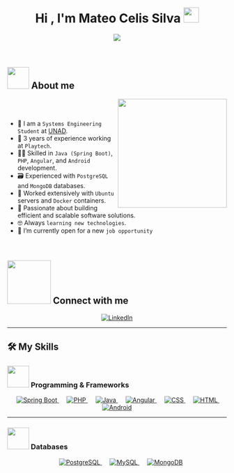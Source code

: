 <h1 align="center">Hi , I'm Mateo Celis Silva <img src="https://media.giphy.com/media/hvRJCLFzcasrR4ia7z/giphy.gif" width="35"></h1>
<p align="center">
  <a href="https://github.com/DenverCoder1/readme-typing-svg">
    <img src="https://readme-typing-svg.herokuapp.com?font=Time+New+Roman&color=%2300A86B&size=25&center=true&vCenter=true&width=700&height=100&lines=Systems+Engineering+Student+@UNAD;3+Years+Experience+@Playtech;Java+(Spring+Boot)+%26+PHP+Developer;Angular+%26+Android+Developer;PostgreSQL+%26+MongoDB+Experience;Ubuntu+Servers+%26+Docker+Containers;Always+learning+new+technologies;Open+to+new+job+opportunities">
  </a>
</p>

<br>


## <picture><img src="https://github.com/7oSkaaa/7oSkaaa/blob/main/Images/about_me.gif?raw=true" width=50px></picture> About me

<picture><img align="right" src="https://github.com/7oSkaaa/7oSkaaa/blob/main/Images/Right_Side.gif?raw=true" width=250px></picture>

<br><br>

- :school: I am a `Systems Engineering Student` at [UNAD](https://www.unad.edu.co/).
- :briefcase: 3 years of experience working at `Playtech`.
- :technologist: Skilled in `Java (Spring Boot)`, `PHP`, `Angular`, and `Android` development.
- :card_file_box: Experienced with `PostgreSQL` and `MongoDB` databases.
- :penguin: Worked extensively with `Ubuntu` servers and `Docker` containers.
- :rocket: Passionate about building efficient and scalable software solutions.
- :nerd_face: Always `learning new technologies`.
- :thinking: I’m currently open for a new `job opportunity`

<br>

## <picture> <img src="https://github.com/7oSkaaa/7oSkaaa/blob/main/Images/Connect-with-me.gif?raw=true" width="100px"> </picture> Connect with me
<p align="center">
	<a href="https://www.linkedin.com/in/mateo-celis-silva-9b5a0024a">
    <img src="https://img.shields.io/badge/linkedin-%230A66C2.svg?style=plastic&logo=linkedin&logoColor=white" alt="LinkedIn"/>
  </a>
</p>

---

## 🛠️ My Skills

### <picture> <img src="https://github.com/7oSkaaa/7oSkaaa/blob/main/Images/Programming_Languages.gif?raw=true" width="50px"> </picture> Programming & Frameworks

<p align="center"> 
  &emsp; 
  <a href="https://spring.io/projects/spring-boot" target="_blank"> 
    <img alt="Spring Boot" src="https://img.shields.io/badge/SpringBoot-%236DB33F.svg?style=plastic&logo=springboot&logoColor=white">
  </a>
  &emsp;
  <a href="https://www.php.net/" target="_blank"> 
    <img alt="PHP" src="https://img.shields.io/badge/PHP-%23777BB4.svg?style=plastic&logo=php&logoColor=white">
  </a>
  &emsp;
  <a href="https://www.java.com" target="_blank"> 
    <img alt="Java" src="https://img.shields.io/badge/Java-%23007396.svg?style=plastic&logo=java&logoColor=white">
  </a>
  &emsp;
  <a href="https://angular.io/" target="_blank">
    <img alt="Angular" src="https://img.shields.io/badge/Angular-%23DD0031.svg?style=plastic&logo=angular&logoColor=white">
  </a>
  &emsp;
  <a href="https://www.w3.org/Style/CSS/" target="_blank">
    <img alt="CSS" src="https://img.shields.io/badge/CSS-%231572B6.svg?style=plastic&logo=css3&logoColor=white">
  </a>
  &emsp;
  <a href="https://www.w3.org/html/" target="_blank"> 
    <img alt="HTML" src="https://img.shields.io/badge/HTML5-%23E34F26.svg?style=plastic&logo=html5&logoColor=white">
  </a>
  &emsp;
  <a href="https://developer.android.com/" target="_blank">
    <img alt="Android" src="https://img.shields.io/badge/Android-%233DDC84.svg?style=plastic&logo=android&logoColor=white">
  </a>
</p>

---

### <picture> <img src="https://github.com/7oSkaaa/7oSkaaa/blob/main/Images/Database.gif?raw=true" width="50px"> </picture> Databases

<p align="center">
  &emsp;
  <a href="https://www.postgresql.org/" target="_blank">
    <img alt="PostgreSQL" src="https://img.shields.io/badge/PostgreSQL-%23336791.svg?style=plastic&logo=postgresql&logoColor=white">
  </a>
  &emsp;
  <a href="https://www.mysql.com/" target="_blank">
    <img alt="MySQL" src="https://img.shields.io/badge/MySQL-%234479A1.svg?style=plastic&logo=mysql&logoColor=white">
  </a>
  &emsp;
  <a href="https://www.mongodb.com/" target="_blank">
    <img alt="MongoDB" src="https://img.shields.io/badge/MongoDB-%2347A248.svg?style=plastic&logo=mongodb&logoColor=white">
  </a>
</p>

